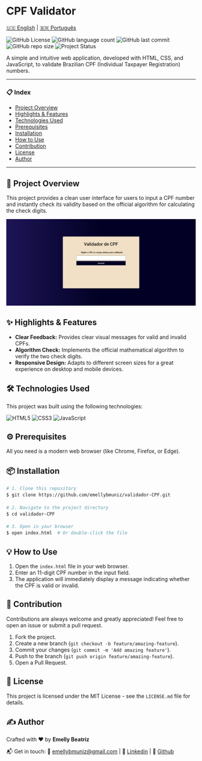 # CPF Validator
[🇺🇸 English](./README.md) | [🇧🇷 Português](./README.pt.md)

![GitHub License](https://img.shields.io/github/license/emellybmuniz/validador-CPF)
![GitHub language count](https://img.shields.io/github/languages/count/emellybmuniz/validador-CPF)
![GitHub last commit](https://img.shields.io/github/last-commit/emellybmuniz/validador-CPF)
![GitHub repo size](https://img.shields.io/github/repo-size/emellybmuniz/validador-CPF)
![Project Status](https://img.shields.io/badge/Status%20-%20Completed%20-%20%234BC21E)


A simple and intuitive web application, developed with HTML, CSS, and JavaScript, to validate Brazilian CPF (Individual Taxpayer Registration) numbers.

---

### 📋 Index

- [Project Overview](#-project-overview)
- [Highlights & Features](#-highlights-&-features)
- [Technologies Used](#-technologies-used)
- [Prerequisites](#-prerequisites)
- [Installation](#-installation)
- [How to Use](#-how-to-use)
- [Contribution](#-contribution)
- [License](#-license)
- [Author](#-author)

---

## 🚀 Project Overview

This project provides a clean user interface for users to input a CPF number and instantly check its validity based on the official algorithm for calculating the check digits.


![Project Demonstration](src/images/validador-cpf.png)


## ✨ Highlights & Features

- **Clear Feedback:** Provides clear visual messages for valid and invalid CPFs.
- **Algorithm Check:** Implements the official mathematical algorithm to verify the two check digits.
- **Responsive Design:** Adapts to different screen sizes for a great experience on desktop and mobile devices.

## 🛠️ Technologies Used

This project was built using the following technologies:

![HTML5](https://img.shields.io/badge/html5-%23E34F26.svg?style=for-the-badge&logo=html5&logoColor=white)
![CSS3](https://img.shields.io/badge/css3-%231572B6.svg?style=for-the-badge&logo=css3&logoColor=white)
![JavaScript](https://img.shields.io/badge/javascript-%23323330.svg?style=for-the-badge&logo=javascript&logoColor=%23F7DF1E)

## ⚙️ Prerequisites

All you need is a modern web browser (like Chrome, Firefox, or Edge).

## 📦 Installation

```bash
# 1. Clone this repository
$ git clone https://github.com/emellybmuniz/validador-CPF.git

# 2. Navigate to the project directory
$ cd validador-CPF

# 3. Open in your browser
$ open index.html  # Or double-click the file
```

## 💡 How to Use

1. Open the `index.html` file in your web browser.
2. Enter an 11-digit CPF number in the input field.
3. The application will immediately display a message indicating whether the CPF is valid or invalid.

## 🤝 Contribution

Contributions are always welcome and greatly appreciated! Feel free to open an issue or submit a pull request.

1. Fork the project.
2. Create a new branch (`git checkout -b feature/amazing-feature`).
3. Commit your changes (`git commit -m 'Add amazing feature'`).
4. Push to the branch (`git push origin feature/amazing-feature`).
5. Open a Pull Request.   

## 🔑 License

This project is licensed under the MIT License - see the `LICENSE.md` file for details.

## ✍️ Author

Crafted with ❤️ by **Emelly Beatriz**

📬 Get in touch:
📧 emellybmuniz@gmail.com |
💼 [Linkedin](www.linkedin.com/in/emellybmuniz) |
🐙 [Github](https://github.com/emellybmuniz)

